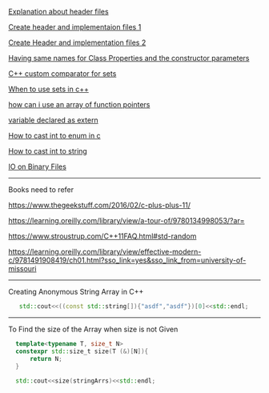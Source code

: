 [Explanation about header files](https://docs.microsoft.com/en-us/cpp/cpp/header-files-cpp?view=msvc-170)

[Create header and implementaion files 1](http://www.math.uaa.alaska.edu/~afkjm/csce211/handouts/SeparateCompilation.pdf)

[Create Header and implementation files 2](https://cookierobotics.com/040/)

[Having same names for Class Properties and the constructor parameters](https://stackoverflow.com/questions/268587/can-i-use-identical-names-for-fields-and-constructor-parameters)

[C++ custom comparator for sets](https://usaco.guide/silver/custom-cpp-stl?lang=cpp)

[When to use sets in c++](http://lafstern.org/matt/col1.pdf)

[how can i use an array of function pointers](https://stackoverflow.com/questions/252748/how-can-i-use-an-array-of-function-pointers)

[variable declared as extern](https://stackoverflow.com/questions/1433204/how-do-i-use-extern-to-share-variables-between-source-files)

[How to cast int to enum in c](https://stackoverflow.com/questions/11452920/how-to-cast-int-to-enum-in-c)

[How to cast int to string](https://stackoverflow.com/questions/5590381/easiest-way-to-convert-int-to-string-in-c)

[IO on Binary Files](https://www.eecs.umich.edu/courses/eecs380/HANDOUTS/cppBinaryFileIO-2.html)

---
Books need to refer

https://www.thegeekstuff.com/2016/02/c-plus-plus-11/

https://learning.oreilly.com/library/view/a-tour-of/9780134998053/?ar=

https://www.stroustrup.com/C++11FAQ.html#std-random

https://learning.oreilly.com/library/view/effective-modern-c/9781491908419/ch01.html?sso_link=yes&sso_link_from=university-of-missouri

---

Creating Anonymous String Array in C++
```c++
   std::cout<<((const std::string[]){"asdf","asdf"})[0]<<std::endl;
```
---

To Find the size of the Array when size is not Given
```c++
  template<typename T, size_t N>
  constexpr std::size_t size(T (&)[N]){
      return N;
  }
  
  std::cout<<size(stringArrs)<<std::endl;
```
